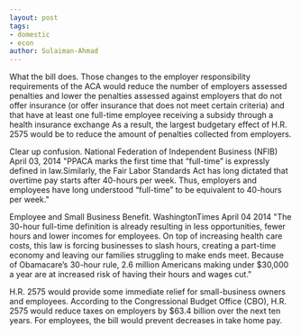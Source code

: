 ```yaml
---
layout: post
tags: 
- domestic
- econ 
author: Sulaiman-Ahmad
---
```


What the bill does. Those changes to the employer responsibility requirements of the ACA would reduce the number of employers assessed penalties and lower the penalties assessed against employers that do not offer insurance (or offer insurance that does not meet certain criteria) and that have at least one full-time employee receiving a subsidy through a health insurance exchange As a result, the largest budgetary effect of H.R. 2575 would be to reduce the amount of penalties collected from employers.

Clear up confusion. National Federation of Independent Business (NFIB) April 03, 2014 "PPACA marks the first time that “full-time” is expressly defined in law.Similarly, the Fair Labor Standards Act has long dictated that overtime pay starts after 40-hours per week.   Thus, employers and employees have long understood “full-time” to be equivalent to 40-hours per week."

Employee and Small Business Benefit. WashingtonTimes April 04 2014 "The 30-hour full-time definition is already resulting in less opportunities, fewer hours and lower incomes for employees. On top of increasing health care costs, this law is forcing businesses to slash hours, creating a part-time economy and leaving our families struggling to make ends meet. Because of Obamacare’s 30-hour rule, 2.6 million Americans making under $30,000 a year are at increased risk of having their hours and wages cut."

H.R. 2575 would provide some immediate relief for small-business owners and employees.  According to the Congressional Budget Office (CBO), H.R. 2575 would reduce taxes on employers by $63.4 billion over the next ten years.  For employees, the bill would prevent decreases in take home pay.

